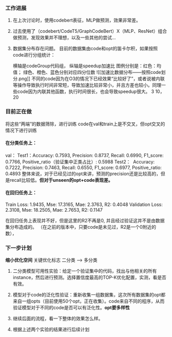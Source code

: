 ### 工作进展
1. 在上次讨论时，使用codebert表征，MLP做预测，效果非常差。

2. 过去使用了（codebert/CodeT5/GraphCodeBert）X（MLP、ResNet）组合做预测，发现效果并不理想，以及一些其他的尝试...



3. 数据集分布存在问题。
       目前的数据集由code和opt的笛卡尔积，如果按照code进行分组统计：
       
	横轴是codeGroup代码组， 纵轴是speedup加速比
	图例分别是：红色：均值； 绿色、橙色、蓝色分别对应四分位数
![[加速比数据分布——按照code划分.png]] 不同的code因为在O3的情况下已经效果“比较好了”，或者说被内联等操作导致执行时间非常短，导致加速比较非常小，并且方差也较小。同理一些code因为内联其他函数，执行时间很长，也会导致speedup很大。 3     10，20


### 目前正在做
将这些“两端”的数据筛除，进行训练
code在val和train上是不交叉，但opt交叉的情况下进行训练
#### 在分类任务上：
val：
Test1：Accuracy: 0.7593, Precision: 0.8737, Recall: 0.6990, F1_score: 0.7766, Positive_ratio（验证集中正类占比）: 0.5988
Test2：  Accuracy: 0.7222, Precision: 0.7463, Recall: 0.6550, F1_score: 0.6977, Positive_ratio: 0.4893
整体来说，对于已经见过的opt来讲，预测的precision还是比较高的，但是recall比较低。**但对于unseen的opt+code表现差。**

#### 在回归任务上：
Train Loss:         1.9435,   Mse: 17.3165,    Mae: 2.3763,     R2: 0.4048
Validation Loss: 2.3108,   Mse: 18.2505,    Mae: 2.7653,     R2: 0.1147

在回归任务上表现并不好，但是这里的R2不再是0, 并且经过验证这并不是由数据集分布造成的。 （在之前的版本中，只要code是未见过，R2是一个0附近的数），


### 下一步计划
**缩小优化空间**  关键优化标志
二分类  -->  多分类


1. 二分类模型可用性实验：给定一个验证集中的代码，找出与他相关的所有instance，然后进行预测。选择置信度最高的TOP-K优化配置，实测，看是否有效。

2. 模型对于code的泛化性验证：重新收集一组数据集，这次所有数据集的opt都来自一组opts（目前使用50个opt，正在收集）。code来自不同的程序，从而验证模型对于不同的code是否可以有泛化性。**opt要多样性**

3. 继续后面的流程，看一下整体的效果怎么样。

4. 根据上述两个实验的结果进行后续计划